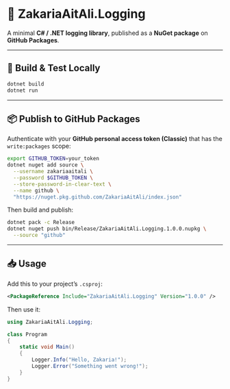 # 🧰 ZakariaAitAli.Logging

A minimal **C# / .NET logging library**, published as a **NuGet package** on **GitHub Packages**.

---

## 🚀 Build & Test Locally

```bash
dotnet build
dotnet run
````

---

## 📦 Publish to GitHub Packages

Authenticate with your **GitHub personal access token (Classic)** that has the `write:packages` scope:

```bash
export GITHUB_TOKEN=your_token
dotnet nuget add source \
  --username zakariaaitali \
  --password $GITHUB_TOKEN \
  --store-password-in-clear-text \
  --name github \
  "https://nuget.pkg.github.com/ZakariaAitAli/index.json"
```

Then build and publish:

```bash
dotnet pack -c Release
dotnet nuget push bin/Release/ZakariaAitAli.Logging.1.0.0.nupkg \
  --source "github"
```

---

## 📥 Usage

Add this to your project’s `.csproj`:

```xml
<PackageReference Include="ZakariaAitAli.Logging" Version="1.0.0" />
```

Then use it:

```csharp
using ZakariaAitAli.Logging;

class Program
{
    static void Main()
    {
        Logger.Info("Hello, Zakaria!");
        Logger.Error("Something went wrong!");
    }
}
```
